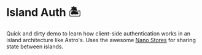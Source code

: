 # Island Auth 🏝️

Quick and dirty demo to learn how client-side authentication works in an island architecture like Astro's. Uses the awesome [Nano Stores](https://github.com/nanostores/nanostores) for sharing state between islands.
